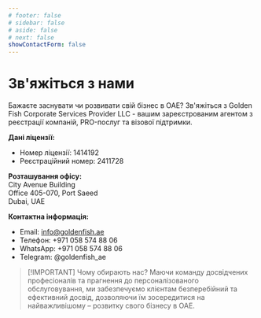 ```yaml
---
# footer: false
# sidebar: false
# aside: false
# next: false
showContactForm: false
---
```


<!-- <p>
  <img src="/img/Logo.avif" alt="логотип" width="100" height="100" style="margin-left: 50%;">
</p> -->

# Зв'яжіться з нами

Бажаєте заснувати чи розвивати свій бізнес в ОАЕ? Зв'яжіться з Golden Fish Corporate Services Provider LLC - вашим зареєстрованим агентом з реєстрації компаній, PRO-послуг та візової підтримки.

**Дані ліцензії:**

- Номер ліцензії: 1414192
- Реєстраційний номер: 2411728

**Розташування офісу:**  
City Avenue Building  
Office 405-070, Port Saeed  
Dubai, UAE

**Контактна інформація:**

- Email: info@goldenfish.ae
- Телефон: +971 058 574 88 06
- WhatsApp: +971 058 574 88 06
- Telegram: @goldenfish_ae

<!-- WhatsApp us at [+971 058 574 88 06](https://wa.me/message/KDLD4FZVW7EUC1)
Telegram us at [@goldenfish_ae](https://t.me/goldenfish_ae) -->

> [!IMPORTANT] Чому обирають нас?
> Маючи команду досвідчених професіоналів та прагнення до персоналізованого обслуговування, ми забезпечуємо клієнтам безперебійний та ефективний досвід, дозволяючи їм зосередитися на найважливішому – розвитку свого бізнесу в ОАЕ.

<ContactFormModalNav buttonText="Поговорити з експертом" formStyle="display: block; margin: 2rem auto;"/>